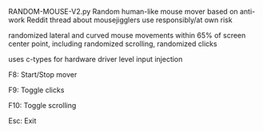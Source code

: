 RANDOM-MOUSE-V2.py
Random human-like mouse mover
based on anti-work Reddit thread about mousejigglers
use responsibly/at own risk

randomized lateral and curved mouse movements within 65% of screen center point, including randomized scrolling, randomized clicks

uses c-types for hardware driver level input injection

F8: Start/Stop mover

F9: Toggle clicks

F10: Toggle scrolling

Esc: Exit

